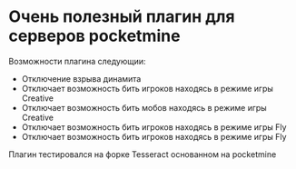 # Очень полезный плагин для серверов pocketmine

Возможности плагина следующии:

- Отключение взрыва динамита
- Отключает возможность бить игроков находясь в режиме игры Creative
- Отключает возможность бить мобов находясь в режиме игры Creative
- Отключает возможность бить игроков находясь в режиме игры Fly
- Отключает возможность бить игроков находясь в режиме игры Fly

Плагин тестировался на форке Tesseract основанном на pocketmine